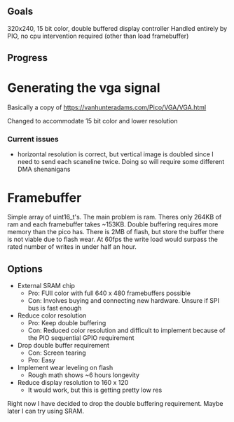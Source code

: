 ## Goals
320x240, 15 bit color, double buffered display controller
Handled entirely by PIO, no cpu intervention required (other than load framebuffer)

## Progress

# Generating the vga signal
Basically a copy of https://vanhunteradams.com/Pico/VGA/VGA.html

Changed to accommodate 15 bit color and lower resolution

### Current issues
- horizontal resolution is correct, but vertical image is doubled since I need to send each scaneline twice. Doing so will require some different DMA shenanigans

# Framebuffer
Simple array of uint16_t's. The main problem is ram. Theres only 264KB of ram and each framebuffer takes ~153KB. Double buffering requires more memory than the pico has. There is 2MB of flash, but store the buffer there is not viable due to flash wear. At 60fps the write load would surpass the rated number of writes in under half an hour.

## Options
- External SRAM chip
  - Pro: FUll color with full 640 x 480 framebuffers possible
  - Con: Involves buying and connecting new hardware. Unsure if SPI bus is fast enough
- Reduce color resolution
  - Pro: Keep double buffering
  - Con: Reduced color resolution and difficult to implement because of the PIO sequential GPIO requirement
- Drop double buffer requirement
  - Con: Screen tearing
  - Pro: Easy
- Implement wear leveling on flash
  - Rough math shows ~6 hours longevity
- Reduce display resolution to 160 x 120
  - It would work, but this is getting pretty low res

Right now I have decided to drop the double buffering requirement. Maybe later I can try using SRAM.